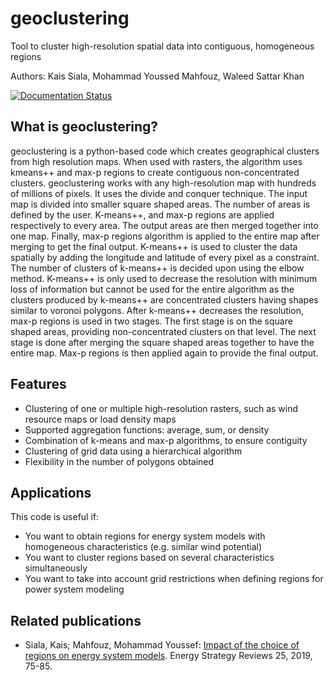 # geoclustering
Tool to cluster high-resolution spatial data into contiguous, homogeneous regions

Authors: Kais Siala, Mohammad Youssed Mahfouz, Waleed Sattar Khan

[![Documentation Status](https://readthedocs.org/projects/geoclustering/badge/?version=latest)](http://geoclustering.readthedocs.io/en/latest/?badge=latest)

## What is geoclustering?
geoclustering is a python-based code which creates geographical clusters from high resolution maps. When used with rasters, the algorithm uses kmeans++ and max-p regions to create contiguous non-concentrated clusters. geoclustering works with any high-resolution map with hundreds of millions of pixels.
It uses the divide and conquer technique. The input map is divided into smaller square shaped areas. The number of areas is defined by the user. K-means++, and max-p regions are applied respectively to every area. The output areas are then merged together into one map. Finally, max-p regions algorithm is applied to the entire map after merging to get the final output.
K-means++ is used to cluster the data spatially by adding the longitude and latitude of every pixel as a constraint. The number of clusters of k-means++ is decided upon using the elbow method. K-means++ is only used to decrease the resolution with minimum loss of information but cannot be used for the entire algorithm as the clusters produced by k-means++ are concentrated clusters having shapes similar to voronoi polygons.
After k-means++ decreases the resolution, max-p regions is used in two stages. The first stage is on the square shaped areas, providing non-concentrated clusters on that level. The next stage is done after merging the square shaped areas together to have the entire map. Max-p regions is then applied again to provide the final output.

## Features
* Clustering of one or multiple high-resolution rasters, such as wind resource maps or load density maps
* Supported aggregation functions: average, sum, or density
* Combination of k-means and max-p algorithms, to ensure contiguity
* Clustering of grid data using a hierarchical algorithm
* Flexibility in the number of polygons obtained

## Applications
This code is useful if:

* You want to obtain regions for energy system models with homogeneous characteristics (e.g. similar wind potential)
* You want to cluster regions based on several characteristics simultaneously
* You want to take into account grid restrictions when defining regions for power system modeling

## Related publications

* Siala, Kais; Mahfouz, Mohammad Youssef: [Impact of the choice of regions on energy system models](http://doi.org/https://doi.org/10.1016/j.esr.2019.100362). Energy Strategy Reviews 25, 2019, 75-85.
